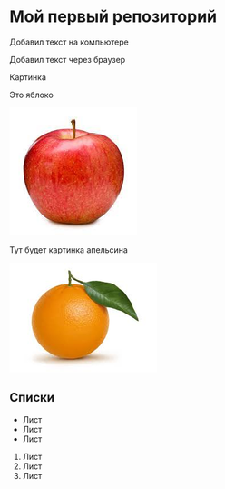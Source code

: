 # Мой первый репозиторий

Добавил текст на компьютере

Добавил текст через браузер

Картинка

Это яблоко

![Яблоко](apple.jpg)

Тут будет картинка апельсина

![Апельсин](orange.jpg)

## Списки

* Лист
* Лист
* Лист

1. Лист
2. Лист
3. Лист